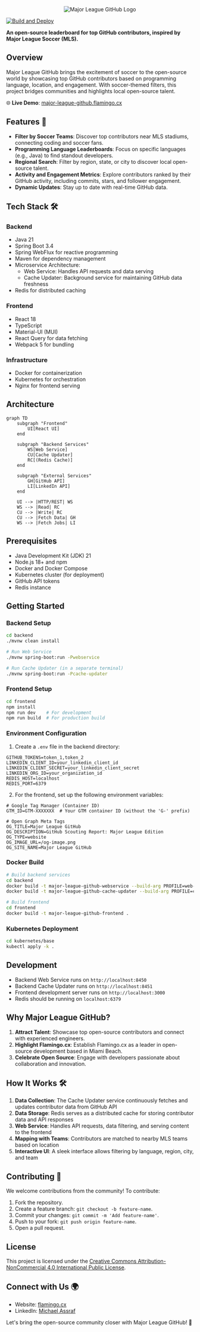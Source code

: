 <div align="center">
  <img src="https://raw.githubusercontent.com/flamingo-cx/major-league-github/main/frontend/public/og-image-transparent.png" alt="Major League GitHub Logo"/>
</div>

[![Build and Deploy](https://github.com/flamingo-cx/major-league-github/actions/workflows/deploy.yml/badge.svg)](https://github.com/flamingo-cx/major-league-github/actions/workflows/deploy.yml)

**An open-source leaderboard for top GitHub contributors, inspired by Major League Soccer (MLS).**

## Overview
Major League GitHub brings the excitement of soccer to the open-source world by showcasing top GitHub contributors based on programming language, location, and engagement. With soccer-themed filters, this project bridges communities and highlights local open-source talent.

🌐 **Live Demo**: [major-league-github.flamingo.cx](https://major-league-github.flamingo.cx/)

## Features 🚀
- **Filter by Soccer Teams**: Discover top contributors near MLS stadiums, connecting coding and soccer fans.
- **Programming Language Leaderboards**: Focus on specific languages (e.g., Java) to find standout developers.
- **Regional Search**: Filter by region, state, or city to discover local open-source talent.
- **Activity and Engagement Metrics**: Explore contributors ranked by their GitHub activity, including commits, stars, and follower engagement.
- **Dynamic Updates**: Stay up to date with real-time GitHub data.

## Tech Stack 🛠️

### Backend
- Java 21
- Spring Boot 3.4
- Spring WebFlux for reactive programming
- Maven for dependency management
- Microservice Architecture:
  - Web Service: Handles API requests and data serving
  - Cache Updater: Background service for maintaining GitHub data freshness
- Redis for distributed caching

### Frontend
- React 18
- TypeScript
- Material-UI (MUI)
- React Query for data fetching
- Webpack 5 for bundling

### Infrastructure
- Docker for containerization
- Kubernetes for orchestration
- Nginx for frontend serving

## Architecture
```mermaid
graph TD
    subgraph "Frontend"
        UI[React UI]
    end

    subgraph "Backend Services"
        WS[Web Service]
        CU[Cache Updater]
        RC[(Redis Cache)]
    end

    subgraph "External Services"
        GH[GitHub API]
        LI[LinkedIn API]
    end

    UI --> |HTTP/REST| WS
    WS --> |Read| RC
    CU --> |Write| RC
    CU --> |Fetch Data| GH
    WS --> |Fetch Jobs| LI
```

## Prerequisites
- Java Development Kit (JDK) 21
- Node.js 18+ and npm
- Docker and Docker Compose
- Kubernetes cluster (for deployment)
- GitHub API tokens
- Redis instance

## Getting Started

### Backend Setup
```bash
cd backend
./mvnw clean install

# Run Web Service
./mvnw spring-boot:run -Pwebservice

# Run Cache Updater (in a separate terminal)
./mvnw spring-boot:run -Pcache-updater
```

### Frontend Setup
```bash
cd frontend
npm install
npm run dev    # For development
npm run build  # For production build
```

### Environment Configuration
1. Create a `.env` file in the backend directory:
```env
GITHUB_TOKENS=token_1,token_2
LINKEDIN_CLIENT_ID=your_linkedin_client_id
LINKEDIN_CLIENT_SECRET=your_linkedin_client_secret
LINKEDIN_ORG_ID=your_organization_id
REDIS_HOST=localhost
REDIS_PORT=6379
```

2. For the frontend, set up the following environment variables:
```env
# Google Tag Manager (Container ID)
GTM_ID=GTM-XXXXXXX  # Your GTM container ID (without the 'G-' prefix)

# Open Graph Meta Tags
OG_TITLE=Major League GitHub
OG_DESCRIPTION=GitHub Scouting Report: Major League Edition
OG_TYPE=website
OG_IMAGE_URL=/og-image.png
OG_SITE_NAME=Major League GitHub
```

### Docker Build
```bash
# Build backend services
cd backend
docker build -t major-league-github-webservice --build-arg PROFILE=web-service .
docker build -t major-league-github-cache-updater --build-arg PROFILE=cache-updater .

# Build frontend
cd frontend
docker build -t major-league-github-frontend .
```

### Kubernetes Deployment
```bash
cd kubernetes/base
kubectl apply -k .
```

## Development
- Backend Web Service runs on `http://localhost:8450`
- Backend Cache Updater runs on `http://localhost:8451`
- Frontend development server runs on `http://localhost:3000`
- Redis should be running on `localhost:6379`

## Why Major League GitHub?
1. **Attract Talent**: Showcase top open-source contributors and connect with experienced engineers.
2. **Highlight Flamingo.cx**: Establish Flamingo.cx as a leader in open-source development based in Miami Beach.
3. **Celebrate Open Source**: Engage with developers passionate about collaboration and innovation.

## How It Works 🛠️
1. **Data Collection**: The Cache Updater service continuously fetches and updates contributor data from GitHub API
2. **Data Storage**: Redis serves as a distributed cache for storing contributor data and API responses
3. **Web Service**: Handles API requests, data filtering, and serving content to the frontend
4. **Mapping with Teams**: Contributors are matched to nearby MLS teams based on location
5. **Interactive UI**: A sleek interface allows filtering by language, region, city, and team

## Contributing 🤝
We welcome contributions from the community! To contribute:
1. Fork the repository.
2. Create a feature branch: `git checkout -b feature-name`.
3. Commit your changes: `git commit -m 'Add feature-name'`.
4. Push to your fork: `git push origin feature-name`.
5. Open a pull request.

## License
This project is licensed under the [Creative Commons Attribution-NonCommercial 4.0 International Public License](LICENSE).

## Connect with Us 🌍
- Website: [flamingo.cx](https://flamingo.cx)
- LinkedIn: [Michael Assraf](https://linkedin.com/in/michaelassraf)

Let's bring the open-source community closer with Major League GitHub! 🌟
